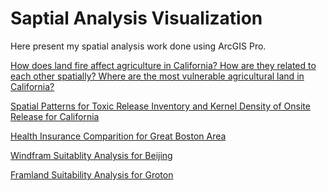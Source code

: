 # Saptial Analysis Visualization

Here present my spatial analysis work done using ArcGIS Pro.

[How does land fire affect agriculture in California? 
How are they related to each other spatially?
Where are the most vulnerable agricultural land in California? ](./fire_and_agricultural_ca.pdf)

[Spatial Patterns for Toxic Release Inventory and Kernel Density of Onsite Release for California](./toxic_onsite_ca.pdf)

[Health Insurance Comparition for Great Boston Area](./HEALTH_INSURANCE.pdf)

[Windfram Suitablity Analysis for Beijing](./windfram_suitability_beijing.pdf)

[Framland Suitability Analysis for Groton](./Groton_framland.pdf)

